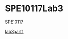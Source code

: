 # SPE10117Lab3

[SPE10117](http://personal.cityu.edu.hk/dcywchan/2021SemASPE10117)

[lab3part1](lab3part1.md)
